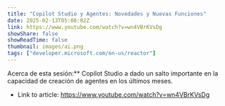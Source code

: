 ```yaml
---
title: "Copilot Studio y Agentes: Novedades y Nuevas Funciones"
date: 2025-02-13T05:08:02Z
link: https://www.youtube.com/watch?v=wn4VBrKVsDg
showShare: false
showReadTime: false
thumbnail: images/ai.png
tags: ["developer.microsoft.com/en-us/reactor"]
---
```

Acerca de esta sesión:** Copilot Studio a dado un salto importante en la capacidad de creación de agentes en los últimos meses.

- Link to article: https://www.youtube.com/watch?v=wn4VBrKVsDg